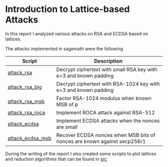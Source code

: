 # Introduction to Lattice-based Attacks

In this report I analyzed various attacks on RSA and ECDSA based on lattices.

The attacks implemented in sagemath were the following

| Script | Description|
| --- | --- |
| [attack_rsa](./src/attack_rsa.sage) | Decrypt ciphertext with small RSA key with e=3 and known padding |
| [attack_rsa_big](./src/attack_rsa_big.sage) | Decrypt ciphertext with RSA-1024 key with e=3 and known padding |
| [attack_rsa_msb](./src/attack_rsa_msb.sage) | Factor RSA-1024 modulus when known MSB of p |
| [attack_rsa_roca](./src/attack_rsa_roca.sage) | Implement ROCA attack against RSA-512 |
| [attack_ecdsa](./src/attack_ecdsa.sage) | Implement ECDSA attacks when the nonces are small |
| [attack_ecdsa_msb](./src/attack_ecdsa_msb.sage) | Recover ECDSA nonces when MSB bits of nonces are known against secp256r1 |

During the writing of the report I also created some scripts to plot lattices and
reduction algorithms that can be found in [src](./src)

